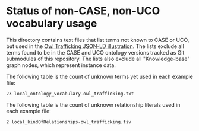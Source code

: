 # Status of non-CASE, non-UCO vocabulary usage

This directory contains text files that list terms not known to CASE or UCO, but used in the [Owl Trafficking JSON-LD illustration](https://caseontology.org/examples/owl_trafficking/).  The lists exclude all terms found to be in the CASE and UCO ontology versions tracked as Git submodules of this repository.  The lists also exclude all "Knowledge-base" graph nodes, which represent instance data.

The following table is the count of unknown terms yet used in each example file:

```
23 local_ontology_vocabulary-owl_trafficking.txt
```

The following table is the count of unknown relationship literals used in each example file:

```
2 local_kindOfRelationships-owl_trafficking.tsv
```
